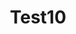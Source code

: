 ---
title: "Test10"

address: ""
postalCode: "7500"
city: "Paris"
label: 

when: 2019-10-20T14:56:20+02:00
Description : ""
photos:
draft: "false"
important: "true"
association: "T Gamma"
---